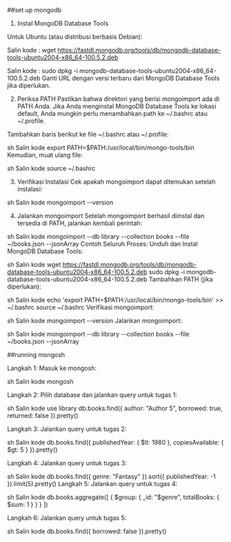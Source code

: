 ##set up mongodb

1. Instal MongoDB Database Tools

Untuk Ubuntu (atau distribusi berbasis Debian):


Salin kode :
wget https://fastdl.mongodb.org/tools/db/mongodb-database-tools-ubuntu2004-x86_64-100.5.2.deb

Salin kode :
sudo dpkg -i mongodb-database-tools-ubuntu2004-x86_64-100.5.2.deb
Ganti URL dengan versi terbaru dari MongoDB Database Tools jika diperlukan.

2. Periksa PATH
Pastikan bahwa direktori yang berisi mongoimport ada di PATH Anda. Jika Anda menginstal MongoDB Database Tools ke lokasi default, Anda mungkin perlu menambahkan path ke ~/.bashrc atau ~/.profile.

Tambahkan baris berikut ke file ~/.bashrc atau ~/.profile:

sh
Salin kode
export PATH=$PATH:/usr/local/bin/mongo-tools/bin
Kemudian, muat ulang file:

sh
Salin kode
source ~/.bashrc

3. Verifikasi Instalasi
Cek apakah mongoimport dapat ditemukan setelah instalasi:

sh
Salin kode
mongoimport --version

4. Jalankan mongoimport
Setelah mongoimport berhasil diinstal dan tersedia di PATH, jalankan kembali perintah:

sh
Salin kode
mongoimport --db library --collection books --file ~/books.json --jsonArray
Contoh Seluruh Proses:
Unduh dan Instal MongoDB Database Tools:

sh
Salin kode
wget https://fastdl.mongodb.org/tools/db/mongodb-database-tools-ubuntu2004-x86_64-100.5.2.deb
sudo dpkg -i mongodb-database-tools-ubuntu2004-x86_64-100.5.2.deb
Tambahkan PATH (jika diperlukan):

sh
Salin kode
echo 'export PATH=$PATH:/usr/local/bin/mongo-tools/bin' >> ~/.bashrc
source ~/.bashrc
Verifikasi mongoimport:

sh
Salin kode
mongoimport --version
Jalankan mongoimport:

sh
Salin kode
mongoimport --db library --collection books --file ~/books.json --jsonArray


##running mongosh

Langkah 1: Masuk ke mongosh:

sh
Salin kode
mongosh


Langkah 2: Pilih database dan jalankan query untuk tugas 1:

sh
Salin kode
use library
db.books.find({ 
    author: "Author 5", 
    borrowed: true, 
    returned: false 
}).pretty()


Langkah 3: Jalankan query untuk tugas 2:

sh
Salin kode
db.books.find({ 
    publishedYear: { $lt: 1980 }, 
    copiesAvailable: { $gt: 5 } 
}).pretty()


Langkah 4: Jalankan query untuk tugas 3:

sh
Salin kode
db.books.find({ 
    genre: "Fantasy" 
}).sort({ publishedYear: -1 }).limit(5).pretty()
Langkah 5: Jalankan query untuk tugas 4:

sh
Salin kode
db.books.aggregate([
    { 
        $group: { 
            _id: "$genre", 
            totalBooks: { $sum: 1 } 
        } 
    }
])


Langkah 6: Jalankan query untuk tugas 5:

sh
Salin kode
db.books.find({ 
    borrowed: false 
}).pretty()
